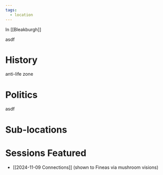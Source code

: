 ```yaml
---
tags:
  - location
---
```


In [[Bleakburgh]]

asdf
# History

anti-life zone

# Politics

asdf

# Sub-locations

# Sessions Featured

- [[2024-11-09 Connections]] (shown to Fineas via mushroom visions)

